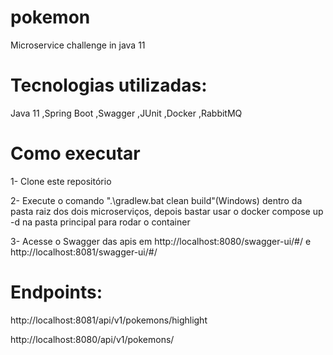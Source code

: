 # pokemon
Microservice challenge in java 11

# Tecnologias utilizadas:
Java 11
,Spring Boot
,Swagger
,JUnit
,Docker
,RabbitMQ

# Como executar
1- Clone este repositório

2- Execute o comando ".\gradlew.bat clean build"(Windows) dentro da pasta raiz dos dois microserviços, depois bastar usar o docker compose up -d na pasta principal para rodar o container

3- Acesse o Swagger das apis em http://localhost:8080/swagger-ui/#/ e http://localhost:8081/swagger-ui/#/

# Endpoints:

http://localhost:8081/api/v1/pokemons/highlight

http://localhost:8080/api/v1/pokemons/



